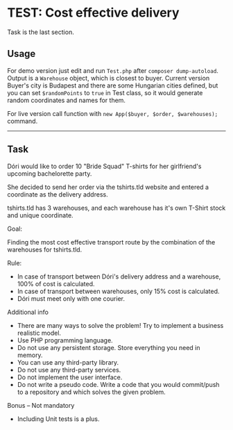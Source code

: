 # TEST: Cost effective delivery

Task is the last section.

## Usage

For demo version just edit and run `Test.php` after `composer dump-autoload`. Output is a `Warehouse` object, which is closest to buyer. Current version Buyer's city is Budapest and there are some Hungarian cities defined, but you can set `$randomPoints` to `true` in Test class, so it would generate random coordinates and names for them.

For live version call function with `new App($buyer, $order, $warehouses);` command.

---

## Task

Dóri would like to order 10 "Bride Squad" T-shirts for her girlfriend's upcoming bachelorette party.

She decided to send her order via the tshirts.tld website and entered a coordinate as the delivery address. 

tshirts.tld has 3 warehouses, and each warehouse has it's own T-Shirt stock and unique coordinate.

Goal:

Finding the most cost effective transport route by the combination of the warehouses for tshirts.tld.

Rule:

* In case of transport between Dóri's delivery address and a warehouse, 100% of cost is calculated.
* In case of transport between warehouses, only 15% cost is calculated.
* Dóri must meet only with one courier.

Additional info

* There are many ways to solve the problem! Try to implement a business realistic model.
* Use PHP programming language.
* Do not use any persistent storage. Store everything you need in memory.
* You can use any third-party library.
* Do not use any third-party services.
* Do not implement the user interface.
* Do not write a pseudo code. Write a code that you would commit/push to a repository and which solves the given problem.

Bonus – Not mandatory

* Including Unit tests is a plus.
